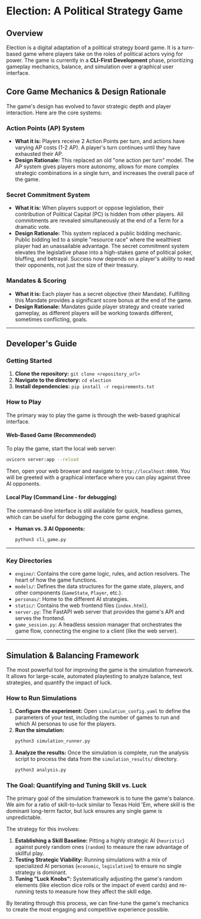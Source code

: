 # Election: A Political Strategy Game

## Overview

Election is a digital adaptation of a political strategy board game. It is a turn-based game where players take on the roles of political actors vying for power. The game is currently in a **CLI-First Development** phase, prioritizing gameplay mechanics, balance, and simulation over a graphical user interface.

## Core Game Mechanics & Design Rationale

The game's design has evolved to favor strategic depth and player interaction. Here are the core systems:

### Action Points (AP) System
*   **What it is:** Players receive 2 Action Points per turn, and actions have varying AP costs (1-2 AP). A player's turn continues until they have exhausted their AP.
*   **Design Rationale:** This replaced an old "one action per turn" model. The AP system gives players more autonomy, allows for more complex strategic combinations in a single turn, and increases the overall pace of the game.

### Secret Commitment System
*   **What it is:** When players support or oppose legislation, their contribution of Political Capital (PC) is hidden from other players. All commitments are revealed simultaneously at the end of a Term for a dramatic vote.
*   **Design Rationale:** This system replaced a public bidding mechanic. Public bidding led to a simple "resource race" where the wealthiest player had an unassailable advantage. The secret commitment system elevates the legislative phase into a high-stakes game of political poker, bluffing, and betrayal. Success now depends on a player's ability to read their opponents, not just the size of their treasury.

### Mandates & Scoring
*   **What it is:** Each player has a secret objective (their Mandate). Fulfilling this Mandate provides a significant score bonus at the end of the game.
*   **Design Rationale:** Mandates guide player strategy and create varied gameplay, as different players will be working towards different, sometimes conflicting, goals.

---

## Developer's Guide

### Getting Started

1.  **Clone the repository:** `git clone <repository_url>`
2.  **Navigate to the directory:** `cd election`
3.  **Install dependencies:** `pip install -r requirements.txt`

### How to Play

The primary way to play the game is through the web-based graphical interface.

#### Web-Based Game (Recommended)

To play the game, start the local web server:

```bash
uvicorn server:app --reload
```

Then, open your web browser and navigate to `http://localhost:8000`. You will be greeted with a graphical interface where you can play against three AI opponents.

#### Local Play (Command Line - for debugging)

The command-line interface is still available for quick, headless games, which can be useful for debugging the core game engine.

*   **Human vs. 3 AI Opponents:**
    ```bash
    python3 cli_game.py
    ```

---

### Key Directories

*   `engine/`: Contains the core game logic, rules, and action resolvers. The heart of how the game functions.
*   `models/`: Defines the data structures for the game state, players, and other components (`GameState`, `Player`, etc.).
*   `personas/`: Home to the different AI strategies.
*   `static/`: Contains the web frontend files (`index.html`).
*   `server.py`: The FastAPI web server that provides the game's API and serves the frontend.
*   `game_session.py`: A headless session manager that orchestrates the game flow, connecting the engine to a client (like the web server).

---

## Simulation & Balancing Framework

The most powerful tool for improving the game is the simulation framework. It allows for large-scale, automated playtesting to analyze balance, test strategies, and quantify the impact of luck.

### How to Run Simulations

1.  **Configure the experiment:** Open `simulation_config.yaml` to define the parameters of your test, including the number of games to run and which AI personas to use for the players.
2.  **Run the simulation:**
    ```bash
    python3 simulation_runner.py
    ```
3.  **Analyze the results:** Once the simulation is complete, run the analysis script to process the data from the `simulation_results/` directory.
    ```bash
    python3 analysis.py
    ```

### The Goal: Quantifying and Tuning Skill vs. Luck

The primary goal of the simulation framework is to tune the game's balance. We aim for a ratio of skill-to-luck similar to Texas Hold 'Em, where skill is the dominant long-term factor, but luck ensures any single game is unpredictable.

The strategy for this involves:
1.  **Establishing a Skill Baseline:** Pitting a highly strategic AI (`heuristic`) against purely random ones (`random`) to measure the raw advantage of skillful play.
2.  **Testing Strategic Viability:** Running simulations with a mix of specialized AI personas (`economic`, `legislative`) to ensure no single strategy is dominant.
3.  **Tuning "Luck Knobs":** Systematically adjusting the game's random elements (like election dice rolls or the impact of event cards) and re-running tests to measure how they affect the skill edge.

By iterating through this process, we can fine-tune the game's mechanics to create the most engaging and competitive experience possible.